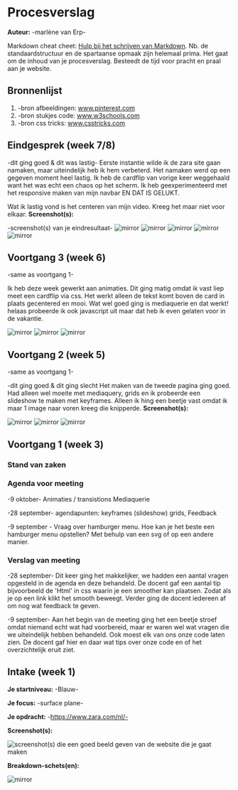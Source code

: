 # Procesverslag
**Auteur:** -marlène van Erp-

Markdown cheat cheet: [Hulp bij het schrijven van Markdown](https://github.com/adam-p/markdown-here/wiki/Markdown-Cheatsheet). Nb. de standaardstructuur en de spartaanse opmaak zijn helemaal prima. Het gaat om de inhoud van je procesverslag. Besteedt de tijd voor pracht en praal aan je website.



## Bronnenlijst
1. -bron afbeeldingen: www.pinterest.com 
2. -bron stukjes code: www.w3schools.com
3. -bron css tricks: www.csstricks.com 



## Eindgesprek (week 7/8)

-dit ging goed & dit was lastig-
Eerste instantie wilde ik de zara site gaan namaken, maar uiteindelijk heb ik hem verbeterd. Het namaken werd op een gegeven moment heel lastig. 
Ik heb de cardflip van vorige keer weggehaald want het was echt een chaos op het scherm. Ik heb geexperimenteerd met het responsive maken van mijn navbar EN DAT IS GELUKT. 

Wat ik lastig vond is het centeren van mijn video. Kreeg het maar niet voor elkaar. 
**Screenshot(s):**

-screenshot(s) van je eindresultaat-
![mirror](images/eindresultaat.png)
![mirror](images/eindresultaat2.png)
![mirror](images/eindresultaat3.png)
![mirror](images/eindresultaat4.png)
![mirror](images/eindresultaat5.png)



## Voortgang 3 (week 6)

-same as voortgang 1-

Ik heb deze week gewerkt aan animaties. Dit ging matig omdat ik vast liep meet een cardflip via css. Het werkt alleen de tekst komt boven de card in plaats gecentered en mooi. Wat wel goed ging is mediaquerie en dat werkt! helaas probeerde ik ook javascript uit maar dat heb ik even gelaten voor in de vakantie. 

![mirror](images/voortgang3.png)
![mirror](images/Voortgang3.1.png)
![mirror](images/Voortgang3.2.png)

## Voortgang 2 (week 5)

-same as voortgang 1-

-dit ging goed & dit ging slecht
Het maken van de tweede pagina ging goed. Had alleen wel moeite met mediaquery, grids en ik probeerde een slideshow te maken met keyframes. Alleen ik hing een beetje vast omdat ik maar 1 image naar voren kreeg die knipperde. 
**Screenshot(s):**

![mirror](images/voortgang2.1.png)
![mirror](images/Voortgang2.png)
![mirror](images/Voortgang2.0.png)

## Voortgang 1 (week 3)

### Stand van zaken


### Agenda voor meeting

-9 oktober-
Animaties / transistions
Mediaquerie 

-28 september-
agendapunten:
keyframes (slideshow)
grids,
Feedback 



-9 september -
Vraag over hamburger menu. 
Hoe kan je het beste een hamburger menu opstellen? Met behulp van een svg of op een andere manier.


### Verslag van meeting

-28 september-
Dit keer ging het makkelijker, we hadden een aantal vragen opgesteld in de agenda en deze behandeld. De docent gaf een aantal tip bijvoorbeeld de 'Html' in css waarin je een smoother kan plaatsen. Zodat als je op een link klikt het smooth beweegt. Verder ging de docent iedereen af om nog wat feedback te geven.

-9 september-
Aan het begin van de meeting ging het een beetje stroef omdat niemand echt wat had voorbereid, maar er waren wel wat vragen die we uiteindelijk hebben behandeld. Ook moest elk van ons onze code laten zien. De docent gaf hier en daar wat tips over onze code en of het overzichtelijk eruit ziet.


## Intake (week 1)

**Je startniveau:** -Blauw-

**Je focus:** -surface plane-

**Je opdracht:** -https://www.zara.com/nl/-

**Screenshot(s):**

![screenshot(s) die een goed beeld geven van de website die je gaat maken](images/dummy-image.svg)

**Breakdown-schets(en):**

![mirror](images/breakdownschets.png)
